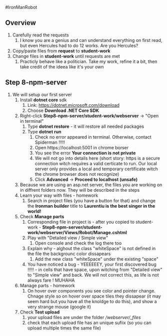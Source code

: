 #IronManRobot

## Overview

1. Carefully read the requests
   1. I know you are a genius and can understand everything on first read, but even Hercules had to do 12 works. Are you Hercules?
1. Copy/paste files from **request** to **student-work**
1. Change files in **student-work** until requests are met
   1. Practicly behave like a politician. Take my work, refine it a bit, then take credit of the ideea like it's your own

## Step 8-npm-server

1. We will setup our first server
   1. Install **dotnet core** sdk
      1. Link: https://dotnet.microsoft.com/download
      1. Choose **Download .NET Core SDK**
   1. Right-click **Step8-npm-server/student-work/webserver** -> "Open in terminal"
      1. Type **dotnet restore** - it will restore all needed packages
      1. Type **dotnet run**
         1. Check no error appeared in terminal. Otherwise, contact Spiderman !!!!!
         1. Open https://localhost:5001 in chrome borser
         1. You see the error **Your connection is not private**
         1. We will not go into details here (short story: https is a secure connection witch requires a valid certicate to run. Our local server only provides a local and temporary certificate witch the chrome browser does not recognize)
         1. Click **Advanced** -> **Proceed to localhost (unsafe)**
   1. Because we are using an asp.net server, the files you are working on in diffrent folders now. They will be described in the steps
   1. Learn your way with files - homework
      1. Search in project files (you have a button for that) and change the **Ironman builder** title to **Laurentiu is the best singer in the world!**
   1. Check **Manage parts**
      1. Corresponding file in project is - after you copied to student-work - **Step8-npm-server/student-work/webserver/Views/Robot/Manage.cshtml**
      1. Play with "Detailed view / Simple view"
         1. Open console and check the log there too
      1. Explain why - alghout the class "whiteSpace" is not defined in the file the backgrounc color dissapears
         1. Add the new class "whiteSpace" under the existing "space"
      1. You have noticed a bug - YEEEEEEY, your first discovered bug !!!!! - in cells that have space, upon witching from "Detailed view" to "Simple view" and back. We will not correct this, as life is not always fare ! MUHAHA
   1. Manage parts - homework
      1. On hover over components you see color and pointer change. Chnage style so on hover over space tiles they dissapear (it may seem hard but you have all the knoldge to do this), and show a very strange mouse (google it)
   1. Check **Test upload**
      1. your upload files are under the folder _/webserver/\_files_
      1. check that each upload file has an unique sufiix (so you can upload multiple times the same file)
